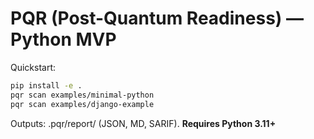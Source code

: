 # PQR (Post-Quantum Readiness) — Python MVP

Quickstart:
```bash
pip install -e .
pqr scan examples/minimal-python
pqr scan examples/django-example
```

Outputs: .pqr/report/ (JSON, MD, SARIF).
**Requires Python 3.11+**
